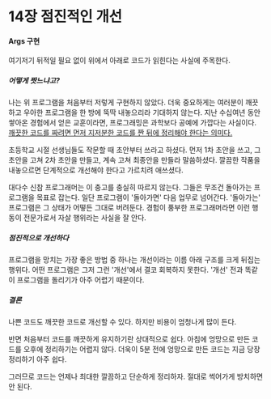 # 14장 점진적인 개선

#### Args 구현

여기저기 뒤적일 필요 없이 위에서 아래로 코드가 읽힌다는 사실에 주목한다.



##### 어떻게 짯느냐고?

나는 위 프로그램을 처음부터 저렇게 구현하지 않았다. 더욱 중요하게는 여러분이 깨끗하고 우아한 프로그램을 한 방에 뚝딱 내놓으리라 기대하지 않는다. 지난 수십여년 동안 쌓아온 경험에서 얻은 교훈이라면, 프로그래밍은 과학보다 공예에 가깝다는 사실이다. <u>깨끗한 코드를 짜려면 먼저 지저분한 코드를 짠 뒤에 정리해야 한다는 의미다.</u>

초등학교 시절 선생님들도 작문할 때 초안부터 쓰라고 하셨다. 먼저 1차 초안을 쓰고, 그 초안을 고쳐 2차 초안을 만들고, 계속 고쳐 최종안을 만들라 말씀하셨다. 깔끔한 작품을 내놓으르면 단계적으로 개선해야 한다고 가르치려 애쓰셨다.

대다수 신참 프로그래머는 이 충고를 충실히 따르지 않는다. 그들은 무조건 돌아가는 프로그램을 목표로 잡는다. 일단 프로그램이 '돌아가면' 다음 업무로 넘어간다. '돌아가는' 프로그램은 그 상태가 어떻든 그대로 버려둔다. 경험이 풍부한 프로그래머라면 이런 행동이 전문가로서 자살 행위라는 사실을 잘 안다.



##### 점진적으로 개선하다

프로그램을 망치는 가장 좋은 방법 중 하나는 개선이라는 이름 아래 구조를 크게 뒤집는 행위다. 어떤 프로그램은 그저 그런 '개선'에서 결코 회복하지 못한다. '개선' 전과 똑같이 프로그램을 돌리기가 아주 어렵기 때문이다.



##### 결론

나쁜 코드도 깨끗한 코드로 개선할 수 있다. 하지만 비용이 엄청나게 많이 든다.

반면 처음부터 코드를 깨끗하게 유지하기란 상대적으로 쉽다. 아침에 엉망으로 만든 코드를 오후에 정리하기는 어렵지 않다. 더욱이 5분 전에 엉망으로 만든 코드는 지금 당장 정리하기 아주 쉽다.

그러므로 코드는 언제나 최대한 깔끔하고 단순하게 정리하자. 절대로 썩어가게 방치하면 안 된다.





